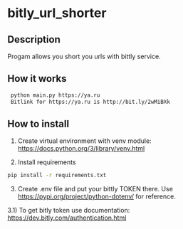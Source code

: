 # bitly_url_shorter

## Description

Progam allows you short you urls with bittly service.

## How it works

```bash
 python main.py https://ya.ru
 Bitlink for https://ya.ru is http://bit.ly/2wMiBXk
 ```

## How to install

1) Create virtual environment with venv module: https://docs.python.org/3/library/venv.html

2) Install requirements 

```bash
pip install -r requirements.txt
```

3) Create .env file and put your bittly TOKEN there. Use https://pypi.org/project/python-dotenv/ for reference.

3.1) To get bitly token use documentation: https://dev.bitly.com/authentication.html
